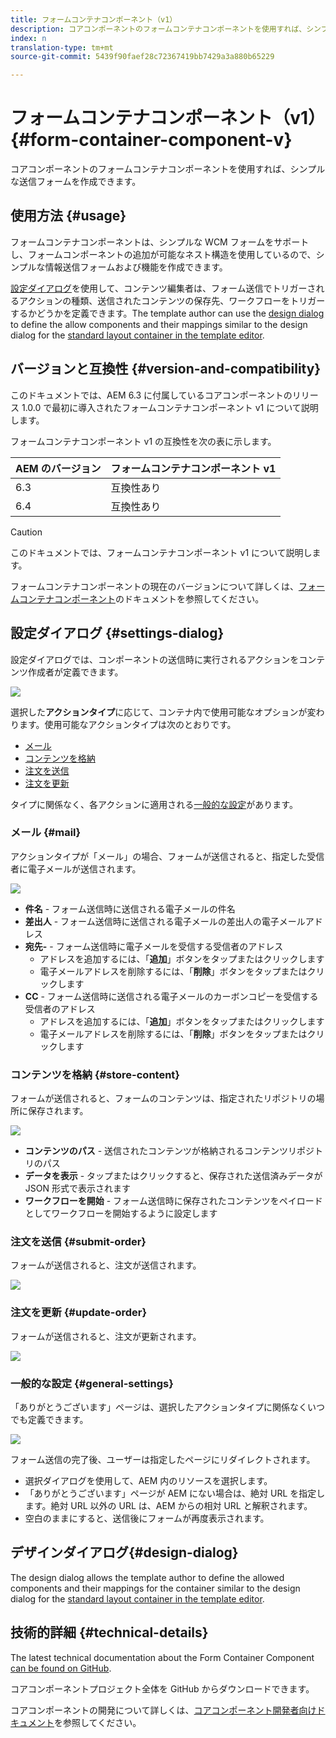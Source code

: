 ```yaml
---
title: フォームコンテナコンポーネント（v1）
description: コアコンポーネントのフォームコンテナコンポーネントを使用すれば、シンプルな送信フォームを作成できます。
index: n
translation-type: tm+mt
source-git-commit: 5439f90faef28c72367419bb7429a3a880b65229

---
```



# フォームコンテナコンポーネント（v1）{#form-container-component-v}

コアコンポーネントのフォームコンテナコンポーネントを使用すれば、シンプルな送信フォームを作成できます。

## 使用方法 {#usage}

フォームコンテナコンポーネントは、シンプルな WCM フォームをサポートし、フォームコンポーネントの追加が可能なネスト構造を使用しているので、シンプルな情報送信フォームおよび機能を作成できます。

[設定ダイアログ](form-container-v1.md#main-pars_title)を使用して、コンテンツ編集者は、フォーム送信でトリガーされるアクションの種類、送信されたコンテンツの保存先、ワークフローをトリガーするかどうかを定義できます。The template author can use the [design dialog](form-container-v1.md#main-pars_title_1995166862) to define the allow components and their mappings similar to the design dialog for the [standard layout container in the template editor](https://helpx.adobe.com/experience-manager/6-4/sites/authoring/using/templates.html#main-pars_title_1754153843).

## バージョンと互換性 {#version-and-compatibility}

このドキュメントでは、AEM 6.3 に付属しているコアコンポーネントのリリース 1.0.0 で最初に導入されたフォームコンテナコンポーネント v1 について説明します。

フォームコンテナコンポーネント v1 の互換性を次の表に示します。

| AEM のバージョン | フォームコンテナコンポーネント v1 |
|--- |--- |
| 6.3 | 互換性あり |
| 6.4 | 互換性あり |

>[!CAUTION]
>
>このドキュメントでは、フォームコンテナコンポーネント v1 について説明します。
>
>フォームコンテナコンポーネントの現在のバージョンについて詳しくは、[フォームコンテナコンポーネント](form-container.md)のドキュメントを参照してください。

## 設定ダイアログ {#settings-dialog}

設定ダイアログでは、コンポーネントの送信時に実行されるアクションをコンテンツ作成者が定義できます。

![](assets/chlimage_1.png)

選択した&#x200B;**アクションタイプ**&#x200B;に応じて、コンテナ内で使用可能なオプションが変わります。使用可能なアクションタイプは次のとおりです。

* [メール](form-container-v1.md#main-pars_title_966511656)
* [コンテンツを格納](form-container-v1.md#main-pars_title_2065985840)
* [注文を送信](form-container-v1.md#main-pars_title_686874527)
* [注文を更新](form-container-v1.md#main-pars_title_410109286)

タイプに関係なく、各アクションに適用される[一般的な設定](form-container-v1.md#main-pars_title_375403046)があります。

### メール {#mail}

アクションタイプが「メール」の場合、フォームが送信されると、指定した受信者に電子メールが送信されます。

![](assets/chlimage_1-1.png)

* **件名** - フォーム送信時に送信される電子メールの件名
* **差出人** - フォーム送信時に送信される電子メールの差出人の電子メールアドレス
* **宛先-** - フォーム送信時に電子メールを受信する受信者のアドレス
   * アドレスを追加するには、「**追加**」ボタンをタップまたはクリックします
   * 電子メールアドレスを削除するには、「**削除**」ボタンをタップまたはクリックします
* **CC** - フォーム送信時に送信される電子メールのカーボンコピーを受信する受信者のアドレス
   * アドレスを追加するには、「**追加**」ボタンをタップまたはクリックします
   * 電子メールアドレスを削除するには、「**削除**」ボタンをタップまたはクリックします

### コンテンツを格納 {#store-content}

フォームが送信されると、フォームのコンテンツは、指定されたリポジトリの場所に保存されます。

![](assets/chlimage_1-2.png)

* **コンテンツのパス** - 送信されたコンテンツが格納されるコンテンツリポジトリのパス
* **データを表示** - タップまたはクリックすると、保存された送信済みデータが JSON 形式で表示されます
* **ワークフローを開始** - フォーム送信時に保存されたコンテンツをペイロードとしてワークフローを開始するように設定します

### 注文を送信 {#submit-order}

フォームが送信されると、注文が送信されます。

![](assets/chlimage_1-3.png)

### 注文を更新 {#update-order}

フォームが送信されると、注文が更新されます。

![](assets/chlimage_1-4.png)

### 一般的な設定 {#general-settings}

「ありがとうございます」ページは、選択したアクションタイプに関係なくいつでも定義できます。

![](assets/chlimage_1-5.png)

フォーム送信の完了後、ユーザーは指定したページにリダイレクトされます。

* 選択ダイアログを使用して、AEM 内のリソースを選択します。
* 「ありがとうございます」ページが AEM にない場合は、絶対 URL を指定します。絶対 URL 以外の URL は、AEM からの相対 URL と解釈されます。
* 空白のままにすると、送信後にフォームが再度表示されます。

## デザインダイアログ{#design-dialog}

The design dialog allows the template author to define the allowed components and their mappings for the container similar to the design dialog for the [standard layout container in the template editor](https://helpx.adobe.com/experience-manager/6-4/sites/authoring/using/templates.html#main-pars_title_1754153843).

## 技術的詳細 {#technical-details}

The latest technical documentation about the Form Container Component [can be found on GitHub](https://github.com/adobe/aem-core-wcm-components/tree/master/content/src/content/jcr_root/apps/core/wcm/components/form/container/v1/container).

コアコンポーネントプロジェクト全体を GitHub からダウンロードできます。

コアコンポーネントの開発について詳しくは、[コアコンポーネント開発者向けドキュメント](developing.md)を参照してください。
